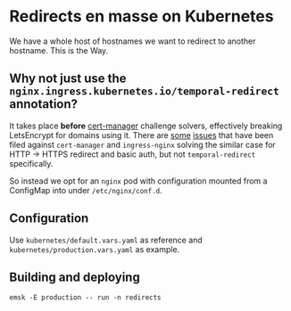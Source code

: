 # Redirects en masse on Kubernetes

We have a whole host of hostnames we want to redirect to another hostname. This is the Way.

## Why not just use the `nginx.ingress.kubernetes.io/temporal-redirect` annotation?

It takes place **before** [cert-manager](https://cert-manager.io/) challenge solvers, effectively breaking LetsEncrypt for domains using it. There are [some](https://github.com/jetstack/cert-manager/issues/235) [issues](https://github.com/jetstack/cert-manager/issues/235) that have been filed against `cert-manager` and `ingress-nginx` solving the similar case for HTTP -> HTTPS redirect and basic auth, but not `temporal-redirect` specifically.

So instead we opt for an `nginx` pod with configuration mounted from a ConfigMap into under `/etc/nginx/conf.d`.

## Configuration

Use `kubernetes/default.vars.yaml` as reference and `kubernetes/production.vars.yaml` as example.

## Building and deploying

    emsk -E production -- run -n redirects
